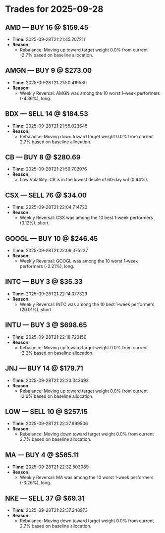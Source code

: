 # Trades for 2025-09-28

## AMD — BUY 16 @ $159.45
- **Time:** 2025-09-28T21:21:45.707211
- **Reason:**
  - Rebalance: Moving up toward target weight 0.0% from current -2.7% based on baseline allocation.

## AMGN — BUY 9 @ $273.00
- **Time:** 2025-09-28T21:21:50.419539
- **Reason:**
  - Weekly Reversal: AMGN was among the 10 worst 1‑week performers (-4.36%), long.

## BDX — SELL 14 @ $184.53
- **Time:** 2025-09-28T21:21:55.023645
- **Reason:**
  - Rebalance: Moving down toward target weight 0.0% from current 2.7% based on baseline allocation.

## CB — BUY 8 @ $280.69
- **Time:** 2025-09-28T21:21:59.702976
- **Reason:**
  - Low Volatility: CB is in the lowest decile of 60‑day vol (0.94%).

## CSX — SELL 76 @ $34.00
- **Time:** 2025-09-28T21:22:04.714723
- **Reason:**
  - Weekly Reversal: CSX was among the 10 best 1‑week performers (3.12%), short.

## GOOGL — BUY 10 @ $246.45
- **Time:** 2025-09-28T21:22:09.375237
- **Reason:**
  - Weekly Reversal: GOOGL was among the 10 worst 1‑week performers (-3.21%), long.

## INTC — BUY 3 @ $35.33
- **Time:** 2025-09-28T21:22:14.077329
- **Reason:**
  - Weekly Reversal: INTC was among the 10 best 1‑week performers (20.01%), short.

## INTU — BUY 3 @ $698.65
- **Time:** 2025-09-28T21:22:18.723150
- **Reason:**
  - Rebalance: Moving up toward target weight 0.0% from current -2.2% based on baseline allocation.

## JNJ — BUY 14 @ $179.71
- **Time:** 2025-09-28T21:22:23.343692
- **Reason:**
  - Rebalance: Moving up toward target weight 0.0% from current -2.6% based on baseline allocation.

## LOW — SELL 10 @ $257.15
- **Time:** 2025-09-28T21:22:27.999506
- **Reason:**
  - Rebalance: Moving down toward target weight 0.0% from current 2.7% based on baseline allocation.

## MA — BUY 4 @ $565.11
- **Time:** 2025-09-28T21:22:32.503089
- **Reason:**
  - Weekly Reversal: MA was among the 10 worst 1‑week performers (-3.26%), long.

## NKE — SELL 37 @ $69.31
- **Time:** 2025-09-28T21:22:37.248973
- **Reason:**
  - Rebalance: Moving down toward target weight 0.0% from current 2.7% based on baseline allocation.


